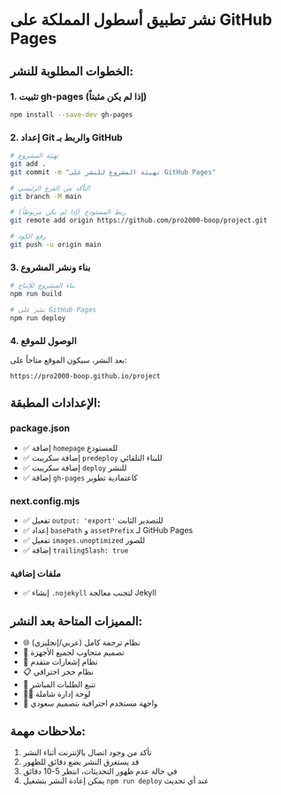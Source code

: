 # نشر تطبيق أسطول المملكة على GitHub Pages

## الخطوات المطلوبة للنشر:

### 1. تثبيت gh-pages (إذا لم يكن مثبتاً)
```bash
npm install --save-dev gh-pages
```

### 2. إعداد Git والربط بـ GitHub
```bash
# تهيئة المشروع
git add .
git commit -m "تهيئة المشروع للنشر على GitHub Pages"

# التأكد من الفرع الرئيسي
git branch -M main

# ربط المستودع (إذا لم يكن مربوطاً)
git remote add origin https://github.com/pro2000-boop/project.git

# رفع الكود
git push -u origin main
```

### 3. بناء ونشر المشروع
```bash
# بناء المشروع للإنتاج
npm run build

# نشر على GitHub Pages
npm run deploy
```

### 4. الوصول للموقع
بعد النشر، سيكون الموقع متاحاً على:
```
https://pro2000-boop.github.io/project
```

## الإعدادات المطبقة:

### package.json
- ✅ إضافة `homepage` للمستودع
- ✅ إضافة سكريبت `predeploy` للبناء التلقائي
- ✅ إضافة سكريبت `deploy` للنشر
- ✅ إضافة `gh-pages` كاعتمادية تطوير

### next.config.mjs
- ✅ تفعيل `output: 'export'` للتصدير الثابت
- ✅ إعداد `basePath` و `assetPrefix` لـ GitHub Pages
- ✅ تفعيل `images.unoptimized` للصور
- ✅ إضافة `trailingSlash: true`

### ملفات إضافية
- ✅ إنشاء `.nojekyll` لتجنب معالجة Jekyll

## المميزات المتاحة بعد النشر:
- 🌐 نظام ترجمة كامل (عربي/إنجليزي)
- 📱 تصميم متجاوب لجميع الأجهزة
- 🔔 نظام إشعارات متقدم
- 📋 نظام حجز احترافي
- 📍 تتبع الطلبات المباشر
- 👨‍💼 لوحة إدارة شاملة
- 🎨 واجهة مستخدم احترافية بتصميم سعودي

## ملاحظات مهمة:
1. تأكد من وجود اتصال بالإنترنت أثناء النشر
2. قد يستغرق النشر بضع دقائق للظهور
3. في حالة عدم ظهور التحديثات، انتظر 5-10 دقائق
4. يمكن إعادة النشر بتشغيل `npm run deploy` عند أي تحديث
